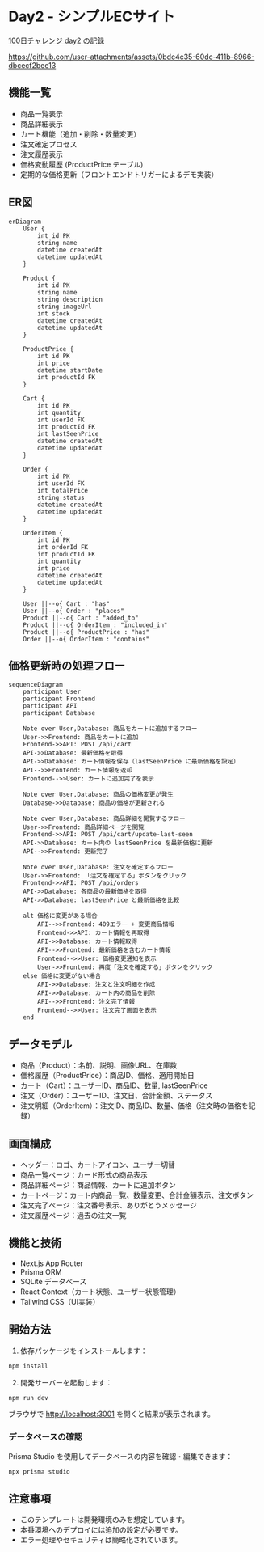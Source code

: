 # Day2 - シンプルECサイト

[100日チャレンジ day2 の記録](https://zenn.dev/gin_nazo/scraps/c76827570c4980)

https://github.com/user-attachments/assets/0bdc4c35-60dc-411b-8966-dbcecf2bee13

## 機能一覧
- 商品一覧表示
- 商品詳細表示
- カート機能（追加・削除・数量変更）
- 注文確定プロセス
- 注文履歴表示
- 価格変動履歴 (ProductPrice テーブル)
- 定期的な価格更新（フロントエンドトリガーによるデモ実装）

## ER図

```mermaid
erDiagram
    User {
        int id PK
        string name
        datetime createdAt
        datetime updatedAt
    }
    
    Product {
        int id PK
        string name
        string description
        string imageUrl
        int stock
        datetime createdAt
        datetime updatedAt
    }
    
    ProductPrice {
        int id PK
        int price
        datetime startDate
        int productId FK
    }
    
    Cart {
        int id PK
        int quantity
        int userId FK
        int productId FK
        int lastSeenPrice
        datetime createdAt
        datetime updatedAt
    }
    
    Order {
        int id PK
        int userId FK
        int totalPrice
        string status
        datetime createdAt
        datetime updatedAt
    }
    
    OrderItem {
        int id PK
        int orderId FK
        int productId FK
        int quantity
        int price
        datetime createdAt
        datetime updatedAt
    }
    
    User ||--o{ Cart : "has"
    User ||--o{ Order : "places"
    Product ||--o{ Cart : "added_to"
    Product ||--o{ OrderItem : "included_in"
    Product ||--o{ ProductPrice : "has"
    Order ||--o{ OrderItem : "contains"
```

## 価格更新時の処理フロー

```mermaid
sequenceDiagram
    participant User
    participant Frontend
    participant API
    participant Database
    
    Note over User,Database: 商品をカートに追加するフロー
    User->>Frontend: 商品をカートに追加
    Frontend->>API: POST /api/cart
    API->>Database: 最新価格を取得
    API->>Database: カート情報を保存（lastSeenPrice に最新価格を設定）
    API-->>Frontend: カート情報を返却
    Frontend-->>User: カートに追加完了を表示
    
    Note over User,Database: 商品の価格変更が発生
    Database->>Database: 商品の価格が更新される
    
    Note over User,Database: 商品詳細を閲覧するフロー
    User->>Frontend: 商品詳細ページを閲覧
    Frontend->>API: POST /api/cart/update-last-seen
    API->>Database: カート内の lastSeenPrice を最新価格に更新
    API-->>Frontend: 更新完了
    
    Note over User,Database: 注文を確定するフロー
    User->>Frontend: 「注文を確定する」ボタンをクリック
    Frontend->>API: POST /api/orders
    API->>Database: 各商品の最新価格を取得
    API->>Database: lastSeenPrice と最新価格を比較
    
    alt 価格に変更がある場合
        API-->>Frontend: 409エラー + 変更商品情報
        Frontend->>API: カート情報を再取得
        API->>Database: カート情報取得
        API-->>Frontend: 最新価格を含むカート情報
        Frontend-->>User: 価格変更通知を表示
        User->>Frontend: 再度「注文を確定する」ボタンをクリック
    else 価格に変更がない場合
        API->>Database: 注文と注文明細を作成
        API->>Database: カート内の商品を削除
        API-->>Frontend: 注文完了情報
        Frontend-->>User: 注文完了画面を表示
    end
```

## データモデル
- 商品（Product）：名前、説明、画像URL、在庫数
- 価格履歴（ProductPrice）：商品ID、価格、適用開始日
- カート（Cart）：ユーザーID、商品ID、数量, lastSeenPrice
- 注文（Order）：ユーザーID、注文日、合計金額、ステータス
- 注文明細（OrderItem）：注文ID、商品ID、数量、価格（注文時の価格を記録）

## 画面構成
- ヘッダー：ロゴ、カートアイコン、ユーザー切替
- 商品一覧ページ：カード形式の商品表示
- 商品詳細ページ：商品情報、カートに追加ボタン
- カートページ：カート内商品一覧、数量変更、合計金額表示、注文ボタン
- 注文完了ページ：注文番号表示、ありがとうメッセージ
- 注文履歴ページ：過去の注文一覧

## 機能と技術
- Next.js App Router
- Prisma ORM
- SQLite データベース
- React Context（カート状態、ユーザー状態管理）
- Tailwind CSS（UI実装）

## 開始方法

1. 依存パッケージをインストールします：

```bash
npm install
```

2. 開発サーバーを起動します：

```bash
npm run dev
```

ブラウザで [http://localhost:3001](http://localhost:3001) を開くと結果が表示されます。

### データベースの確認

Prisma Studio を使用してデータベースの内容を確認・編集できます：

```bash
npx prisma studio
```


## 注意事項

- このテンプレートは開発環境のみを想定しています。
- 本番環境へのデプロイには追加の設定が必要です。
- エラー処理やセキュリティは簡略化されています。
